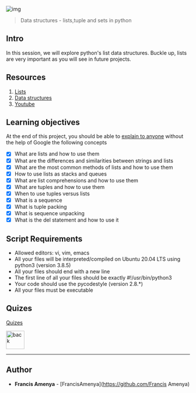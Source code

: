![img](https://assets.imaginablefutures.com/media/images/ALX_Logo.max-200x150.png)

> Data structures - lists,tuple and sets in python 

## Intro 
In this session, we will explore python's list data structures. Buckle up, lists are very important as you will see in future projects. 

## Resources 

1. [Lists](https://docs.python.org/3/tutorial/introduction.html#lists)
2. [Data structures ](https://docs.python.org/3/tutorial/datastructures.html)
3. [Youtube](https://www.youtube.com/watch?v=A1HUzrvS-Pw)

## Learning objectives 

At the end of this project, you should be able to [explain to anyone](https://fs.blog/feynman-learning-technique/) without the help of Google the following concepts

* [X] What are lists and how to use them
* [X] What are the differences and similarities between strings and lists
* [X] What are the most common methods of lists and how to use them
* [X] How to use lists as stacks and queues
* [X] What are list comprehensions and how to use them
* [X] What are tuples and how to use them
* [X] When to use tuples versus lists
* [X] What is a sequence
* [X] What is tuple packing
* [X] What is sequence unpacking
* [X] What is the del statement and how to use it

## Script Requirements 
* Allowed editors: vi, vim, emacs
* All your files will be interpreted/compiled on Ubuntu 20.04 LTS using python3 (version 3.8.5)
* All your files should end with a new line
* The first line of all your files should be exactly #!/usr/bin/python3
* Your code should use the pycodestyle (version 2.8.*)
* All your files must be executable

## Quizes
[Quizes](./quiz.md)

<div style='postion:relative'>
<a href="../0x02-python-import_modules"><img src="questions/282366/oop-tic-tac-toe-gamehttps://www.svgrepo.com/show/94045/back.svg" alt="back" width="50px"></a>

---

## Author
* **Francis Amenya** - [FrancisAmenya](https://github.com/Francis Amenya)
